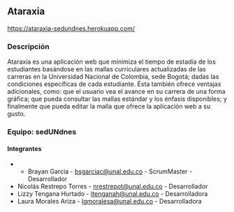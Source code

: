 ## Ataraxia

https://ataraxia-sedundnes.herokuapp.com/

### Descripción

Ataraxia es una aplicación web que minimiza el tiempo de estadía de los estudiantes 
basándose en las mallas curriculares actualizadas de las carreras en la Universidad 
Nacional de Colombia, sede Bogotá; dadas las condiciones específicas de cada estudiante. 
Ésta también ofrece ventajas adicionales, como: que el usuario vea el avance en su 
carrera de una forma gráfica; que pueda consultar las mallas estándar y los énfasis 
disponibles; y finalmente que pueda editar la malla que ofrece la aplicación web a su gusto.

### Equipo: sedUNdnes

#### Integrantes

* - Brayan Garcia - bsgarciac@unal.edu.co - ScrumMaster - Desarrollador
* Nicolás Restrepo Torres - nrestrepot@unal.edu.co - Desarrollador
* Lizzy Tengana Hurtado - ltenganah@unal.edu.co - Desarrolladora
* Laura Morales Ariza - lgmoralesa@unal.edu.co - Desarrolladora